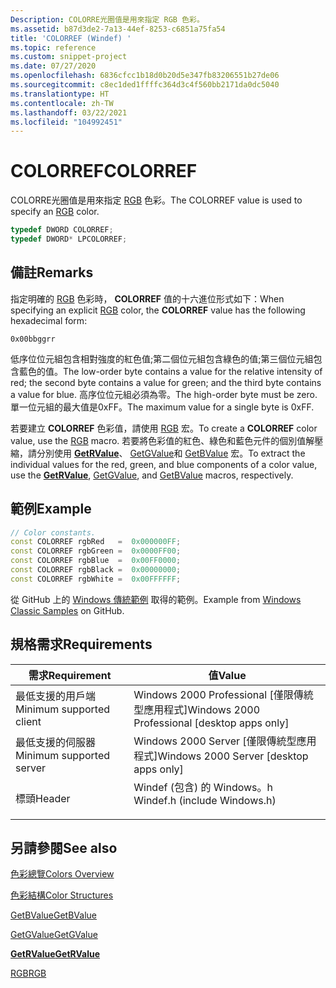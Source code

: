 ```yaml
---
Description: COLORRE光圈值是用來指定 RGB 色彩。
ms.assetid: b87d3de2-7a13-44ef-8253-c6851a75fa54
title: 'COLORREF (Windef) '
ms.topic: reference
ms.custom: snippet-project
ms.date: 07/27/2020
ms.openlocfilehash: 6836cfcc1b18d0b20d5e347fb83206551b27de06
ms.sourcegitcommit: c8ec1ded1ffffc364d3c4f560bb2171da0dc5040
ms.translationtype: HT
ms.contentlocale: zh-TW
ms.lasthandoff: 03/22/2021
ms.locfileid: "104992451"
---
```

# <a name="colorref"></a><span data-ttu-id="8f92f-103">COLORREF</span><span class="sxs-lookup"><span data-stu-id="8f92f-103">COLORREF</span></span>

<span data-ttu-id="8f92f-104">COLORRE光圈值是用來指定 [RGB](/windows/desktop/api/Wingdi/nf-wingdi-rgb) 色彩。</span><span class="sxs-lookup"><span data-stu-id="8f92f-104">The COLORREF value is used to specify an [RGB](/windows/desktop/api/Wingdi/nf-wingdi-rgb) color.</span></span>


```C++
typedef DWORD COLORREF;
typedef DWORD* LPCOLORREF;
```



## <a name="remarks"></a><span data-ttu-id="8f92f-105">備註</span><span class="sxs-lookup"><span data-stu-id="8f92f-105">Remarks</span></span>

<span data-ttu-id="8f92f-106">指定明確的 [RGB](/windows/desktop/api/Wingdi/nf-wingdi-rgb) 色彩時， **COLORREF** 值的十六進位形式如下：</span><span class="sxs-lookup"><span data-stu-id="8f92f-106">When specifying an explicit [RGB](/windows/desktop/api/Wingdi/nf-wingdi-rgb) color, the **COLORREF** value has the following hexadecimal form:</span></span>

`0x00bbggrr`

<span data-ttu-id="8f92f-107">低序位位元組包含相對強度的紅色值;第二個位元組包含綠色的值;第三個位元組包含藍色的值。</span><span class="sxs-lookup"><span data-stu-id="8f92f-107">The low-order byte contains a value for the relative intensity of red; the second byte contains a value for green; and the third byte contains a value for blue.</span></span> <span data-ttu-id="8f92f-108">高序位位元組必須為零。</span><span class="sxs-lookup"><span data-stu-id="8f92f-108">The high-order byte must be zero.</span></span> <span data-ttu-id="8f92f-109">單一位元組的最大值是0xFF。</span><span class="sxs-lookup"><span data-stu-id="8f92f-109">The maximum value for a single byte is 0xFF.</span></span>

<span data-ttu-id="8f92f-110">若要建立 **COLORREF** 色彩值，請使用 [RGB](/windows/desktop/api/Wingdi/nf-wingdi-rgb) 宏。</span><span class="sxs-lookup"><span data-stu-id="8f92f-110">To create a **COLORREF** color value, use the [RGB](/windows/desktop/api/Wingdi/nf-wingdi-rgb) macro.</span></span> <span data-ttu-id="8f92f-111">若要將色彩值的紅色、綠色和藍色元件的個別值解壓縮，請分別使用 [**GetRValue**](/windows/desktop/api/Wingdi/nf-wingdi-getrvalue)、 [GetGValue](/windows/desktop/api/Wingdi/nf-wingdi-getgvalue)和 [GetBValue](/windows/desktop/api/Wingdi/nf-wingdi-getbvalue) 宏。</span><span class="sxs-lookup"><span data-stu-id="8f92f-111">To extract the individual values for the red, green, and blue components of a color value, use the [**GetRValue**](/windows/desktop/api/Wingdi/nf-wingdi-getrvalue), [GetGValue](/windows/desktop/api/Wingdi/nf-wingdi-getgvalue), and [GetBValue](/windows/desktop/api/Wingdi/nf-wingdi-getbvalue) macros, respectively.</span></span>

## <a name="example"></a><span data-ttu-id="8f92f-112">範例</span><span class="sxs-lookup"><span data-stu-id="8f92f-112">Example</span></span>

```cpp
// Color constants.
const COLORREF rgbRed   =  0x000000FF;
const COLORREF rgbGreen =  0x0000FF00;
const COLORREF rgbBlue  =  0x00FF0000;
const COLORREF rgbBlack =  0x00000000;
const COLORREF rgbWhite =  0x00FFFFFF;
```

<span data-ttu-id="8f92f-113">從 GitHub 上的 [Windows 傳統範例](https://github.com/microsoft/Windows-classic-samples) 取得的範例。</span><span class="sxs-lookup"><span data-stu-id="8f92f-113">Example from [Windows Classic Samples](https://github.com/microsoft/Windows-classic-samples) on GitHub.</span></span>

## <a name="requirements"></a><span data-ttu-id="8f92f-114">規格需求</span><span class="sxs-lookup"><span data-stu-id="8f92f-114">Requirements</span></span>



| <span data-ttu-id="8f92f-115">需求</span><span class="sxs-lookup"><span data-stu-id="8f92f-115">Requirement</span></span> | <span data-ttu-id="8f92f-116">值</span><span class="sxs-lookup"><span data-stu-id="8f92f-116">Value</span></span> |
|-------------------------------------|---------------------------------------------------------------------------------------------------------|
| <span data-ttu-id="8f92f-117">最低支援的用戶端</span><span class="sxs-lookup"><span data-stu-id="8f92f-117">Minimum supported client</span></span><br/> | <span data-ttu-id="8f92f-118">Windows 2000 Professional \[僅限傳統型應用程式\]</span><span class="sxs-lookup"><span data-stu-id="8f92f-118">Windows 2000 Professional \[desktop apps only\]</span></span><br/>                                              |
| <span data-ttu-id="8f92f-119">最低支援的伺服器</span><span class="sxs-lookup"><span data-stu-id="8f92f-119">Minimum supported server</span></span><br/> | <span data-ttu-id="8f92f-120">Windows 2000 Server \[僅限傳統型應用程式\]</span><span class="sxs-lookup"><span data-stu-id="8f92f-120">Windows 2000 Server \[desktop apps only\]</span></span><br/>                                                    |
| <span data-ttu-id="8f92f-121">標頭</span><span class="sxs-lookup"><span data-stu-id="8f92f-121">Header</span></span><br/>                   | <dl> <span data-ttu-id="8f92f-122"><dt>Windef (包含) 的 Windows。h </dt></span><span class="sxs-lookup"><span data-stu-id="8f92f-122"><dt>Windef.h (include Windows.h)</dt></span></span> </dl> |



## <a name="see-also"></a><span data-ttu-id="8f92f-123">另請參閱</span><span class="sxs-lookup"><span data-stu-id="8f92f-123">See also</span></span>

<dl> <dt>

[<span data-ttu-id="8f92f-124">色彩總覽</span><span class="sxs-lookup"><span data-stu-id="8f92f-124">Colors Overview</span></span>](colors.md)
</dt> <dt>

[<span data-ttu-id="8f92f-125">色彩結構</span><span class="sxs-lookup"><span data-stu-id="8f92f-125">Color Structures</span></span>](color-structures.md)
</dt> <dt>

[<span data-ttu-id="8f92f-126">GetBValue</span><span class="sxs-lookup"><span data-stu-id="8f92f-126">GetBValue</span></span>](/windows/desktop/api/Wingdi/nf-wingdi-getbvalue)
</dt> <dt>

[<span data-ttu-id="8f92f-127">GetGValue</span><span class="sxs-lookup"><span data-stu-id="8f92f-127">GetGValue</span></span>](/windows/desktop/api/Wingdi/nf-wingdi-getgvalue)
</dt> <dt>

[<span data-ttu-id="8f92f-128">**GetRValue**</span><span class="sxs-lookup"><span data-stu-id="8f92f-128">**GetRValue**</span></span>](/windows/desktop/api/Wingdi/nf-wingdi-getrvalue)
</dt> <dt>

[<span data-ttu-id="8f92f-129">RGB</span><span class="sxs-lookup"><span data-stu-id="8f92f-129">RGB</span></span>](/windows/desktop/api/Wingdi/nf-wingdi-rgb)
</dt> </dl>

 

 




